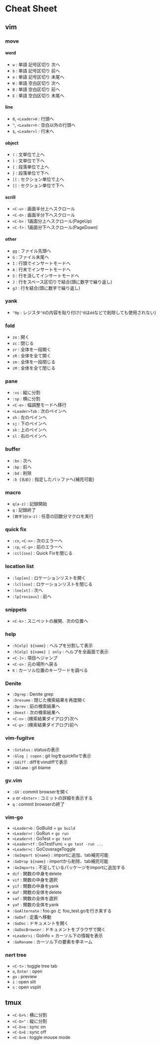 # Cheat Sheet

## vim

### move

#### word
- `w` : 単語 記号区切り 次へ
- `b` : 単語 記号区切り 前へ
- `e` : 単語 記号区切り 末尾へ
- `W` : 単語 空白区切り 次へ
- `B` : 単語 空白区切り 前へ
- `E` : 単語 空白区切り 末尾へ

#### line
- `0`, `<Leader>H` : 行頭へ
- `^`, `<Leader>h` : 空白以外の行頭へ
- `$`, `<Leader>l` : 行末へ

#### object
- `(`  : 文単位で上へ
- `)`  : 文単位で下へ
- `{`  : 段落単位で上へ
- `}`  : 段落単位で下へ
- `[[` : セクション単位で上へ
- `]]` : セクション単位で下へ

#### scrill
- `<C-u>` : 画面半分上へスクロール
- `<C-d>` : 画面半分下へスクロール
- `<C-b>` : 1画面分上へスクロール(PageUp)
- `<C-f>` : 1画面分下へスクロール(PageDown)

#### other
- `gg` : ファイル先頭へ
- `G`  : ファイル末尾へ
- `I`  : 行頭でインサートモードへ
- `A`  : 行末でインサートモードへ
- `S`  : 行を消してインサートモードへ
- `J`  : 行をスペース区切りで結合(頭に数字で繰り返し)
- `gJ` : 行を結合(頭に数字で繰り返し)

### yank
- `"0p` : レジスタ`"0`の内容を貼り付け(`"0`は`dd`などで削除しても使用されない)

### fold
- `zo` : 開く
- `zc` : 閉じる
- `zr` : 全体を一段開く
- `zR` : 全体を全て開く
- `zm` : 全体を一段閉じる
- `zM` : 全体を全て閉じる

### pane
- `:vs`         : 縦に分割
- `:sp`         : 横に分割
- `<C-e>`       : 幅調整モードへ移行
- `<Leader>Tab` : 次のペインへ
- `sh`          : 左のペインへ
- `sj`          : 下のペインへ
- `sk`          : 上のペインへ
- `sl`          : 右のペインへ

### buffer
- `:bn`       : 次へ
- `:bp`       : 前へ
- `:bd`       : 削除
- `:b {名前}` : 指定したバッファへ(補完可能)

### macro
- `q(a-z)`       : 記録開始
- `q`            : 記録終了
- `[数字]@(a-z)` : 任意の回数分マクロを実行

### quick fix
- `:cn`, `<C-n>` : 次のエラーへ
- `:cp`, `<C-p>` : 前のエラーへ
- `:ccl[ose]`    : Quick Fixを閉じる

### location list
- `:lop[en]`     : ロケーションリストを開く
- `:lcl[ose]`    : ロケーションリストを閉じる
- `:lne[xt]`     : 次へ
- `:lp[revious]` : 前へ

### snippets
- `<C-k>` : スニペットの展開、次の位置へ

### help
- `:h[elp] ${name}`        : ヘルプを分割して表示
- `:h[elp] ${name} | only` : ヘルプを全画面で表示
- `<C-]>`                  : 項目へジャンプ
- `<C-o>`                  : 元の場所へ戻る
- `K`                      : カーソル位置のキーワードを調べる

### Denite
- `:Dgrep`   : Denite grep
- `:Dresume` : 閉じた検索結果を再度開く
- `:Dprev`   : 前の検索結果へ
- `:Dnext`   : 次の検索結果へ
- `<C-n>`    : (検索結果ダイアログ)次へ
- `<C-p>`    : (検索結果ダイアログ)前へ

### vim-fugitve
- `:Gstatus`      : statusの表示
- `:Glog | copen` : git logをquickfixで表示
- `:Gdiff`        : diffをvimdiffで表示
- `:Gblame`       : git blame

### gv.vim
- `:GV`            : commit browserを開く
- `o` or `<Enter>` : コミットの詳細を表示する
- `q`              : commit browserの終了

### vim-go
- `<Leader>b`         : GoBuild = `go build`
- `<Leader>r`         : GoRun = `go run`
- `<Leader>t`         : GoTest = `go test`
- `<Leader>tf`        : GoTestFunc = `go test -run ...`
- `<Leader>c`         : GoCoverageToggle
- `:GoImport ${name}` : importに追加、tab補完可能
- `:GoDrop ${name}`   : importから削除、tab補完可能
- `:GoImports`        : 不足しているパッケージをimportに追加する
- `dif`               : 関数の中身をdelete
- `vif`               : 関数の中身を選択
- `yif`               : 関数の中身をyank
- `daf`               : 関数の全体をdelete
- `vaf`               : 関数の全体を選択
- `yaf`               : 関数の全体をyank
- `:GoAlternate`      : foo.go と foo_test.goを行き来する
- `:GoDef`            : 定義へ移動
- `:GoDoc`            : ドキュメントを開く
- `:GoDocBrowser`     : ドキュメントをブラウザで開く
- `<Leader>i`         : GoInfo = カーソル下の情報を表示
- `:GoRename`         : カーソル下の要素を李ネーム

### nert tree
- `<C-t>`      : toggle tree tab
- `o`, `Enter` : open
- `go`         : preview
- `i`          : open slit
- `s`          : open vsplit

## tmux
- `<C-b>%` : 横に分割
- `<C-b>"` : 縦に分割
- `<C-b>e` : sync on
- `<C-b>E` : sync off
- `<C-b>m` : toggle mouse mode

